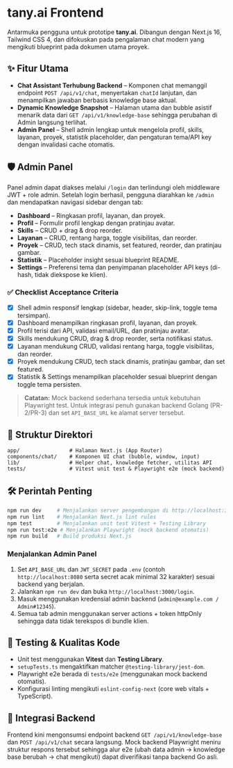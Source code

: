 # tany.ai Frontend

Antarmuka pengguna untuk prototipe **tany.ai**. Dibangun dengan Next.js 16, Tailwind CSS 4, dan difokuskan pada pengalaman chat
modern yang mengikuti blueprint pada dokumen utama proyek.

## ✨ Fitur Utama
- **Chat Assistant Terhubung Backend** – Komponen chat memanggil endpoint `POST /api/v1/chat`, menyertakan `chatId` lanjutan, dan menampilkan jawaban berbasis knowledge base aktual.
- **Dynamic Knowledge Snapshot** – Halaman utama dan bubble asistif menarik data dari `GET /api/v1/knowledge-base` sehingga perubahan di Admin langsung terlihat.
- **Admin Panel** – Shell admin lengkap untuk mengelola profil, skills, layanan, proyek, statistik placeholder, dan pengaturan tema/API key dengan invalidasi cache otomatis.

## 🛡️ Admin Panel

Panel admin dapat diakses melalui `/login` dan terlindungi oleh middleware JWT + role admin. Setelah login berhasil, pengguna diarahkan ke `/admin` dan mendapatkan navigasi sidebar dengan tab:

- **Dashboard** – Ringkasan profil, layanan, dan proyek.
- **Profil** – Formulir profil lengkap dengan pratinjau avatar.
- **Skills** – CRUD + drag & drop reorder.
- **Layanan** – CRUD, rentang harga, toggle visibilitas, dan reorder.
- **Proyek** – CRUD, tech stack dinamis, set featured, reorder, dan pratinjau gambar.
- **Statistik** – Placeholder insight sesuai blueprint README.
- **Settings** – Preferensi tema dan penyimpanan placeholder API keys (di-hash, tidak diekspose ke klien).

### ✅ Checklist Acceptance Criteria

- [x] Shell admin responsif lengkap (sidebar, header, skip-link, toggle tema tersimpan).
- [x] Dashboard menampilkan ringkasan profil, layanan, dan proyek.
- [x] Profil terisi dari API, validasi email/URL, dan pratinjau avatar.
- [x] Skills mendukung CRUD, drag & drop reorder, serta notifikasi status.
- [x] Layanan mendukung CRUD, validasi rentang harga, toggle visibilitas, dan reorder.
- [x] Proyek mendukung CRUD, tech stack dinamis, pratinjau gambar, dan set featured.
- [x] Statistik & Settings menampilkan placeholder sesuai blueprint dengan toggle tema persisten.

> **Catatan:** Mock backend sederhana tersedia untuk kebutuhan Playwright test. Untuk integrasi penuh gunakan backend Golang (PR-2/PR-3) dan set `API_BASE_URL` ke alamat server tersebut.

## 🧱 Struktur Direktori
```
app/                # Halaman Next.js (App Router)
components/chat/    # Komponen UI chat (bubble, window, input)
lib/                # Helper chat, knowledge fetcher, utilitas API
tests/              # Vitest unit test & Playwright e2e (mock backend)
```

## 🛠️ Perintah Penting
```bash
npm run dev     # Menjalankan server pengembangan di http://localhost:3000
npm run lint    # Menjalankan Next.js lint rules
npm test        # Menjalankan unit test Vitest + Testing Library
npm run test:e2e # Menjalankan Playwright (mock backend otomatis)
npm run build   # Build produksi Next.js
```

### Menjalankan Admin Panel

1. Set `API_BASE_URL` dan `JWT_SECRET` pada `.env` (contoh `http://localhost:8080` serta secret acak minimal 32 karakter) sesuai backend yang berjalan.
2. Jalankan `npm run dev` dan buka `http://localhost:3000/login`.
3. Masuk menggunakan kredensial admin backend (`admin@example.com / Admin#12345`).
4. Semua tab admin menggunakan server actions + token httpOnly sehingga data tidak terekspos di bundle klien.

## 🧪 Testing & Kualitas Kode
- Unit test menggunakan **Vitest** dan **Testing Library**.
- `setupTests.ts` mengaktifkan matcher `@testing-library/jest-dom`.
- Playwright e2e berada di `tests/e2e` (menggunakan mock backend otomatis).
- Konfigurasi linting mengikuti `eslint-config-next` (core web vitals + TypeScript).

## 🔗 Integrasi Backend
Frontend kini mengonsumsi endpoint backend `GET /api/v1/knowledge-base` dan `POST /api/v1/chat` secara langsung. Mock backend Playwright meniru struktur respons tersebut sehingga alur e2e (ubah data admin → knowledge base berubah → chat mengikuti) dapat diverifikasi tanpa backend Go asli.
